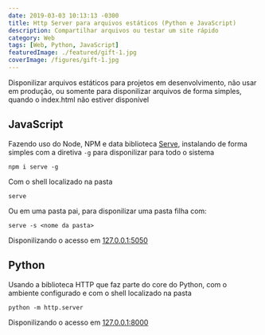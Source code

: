 ```yaml
---
date: 2019-03-03 10:13:13 -0300
title: Http Server para arquivos estáticos (Python e JavaScript)
description: Compartilhar arquivos ou testar um site rápido
category: Web
tags: [Web, Python, JavaScript]
featuredImage: ./featured/gift-1.jpg
coverImage: /figures/gift-1.jpg
---
```


Disponilizar arquivos estáticos para projetos em desenvolvimento, não usar em produção, ou somente para disponilizar arquivos de forma simples, quando o index.html não estiver disponível

## JavaScript

Fazendo uso do Node, NPM e data biblioteca [Serve](https://www.npmjs.com/package/serve), instalando de forma simples com a diretiva `-g` para disponilizar para todo o sistema

```shell
npm i serve -g
```

Com o shell localizado na pasta

```shell
serve
```

Ou em uma pasta pai, para disponilizar uma pasta filha com:

```shell
serve -s <nome da pasta>
```

Disponilizando o acesso em [127.0.0.1:5050](127.0.0.1:5050)

## Python

Usando a biblioteca HTTP que faz parte do core do Python, com o ambiente configurado e com o shell localizado na pasta

```shell
python -m http.server
```

Disponilizando o acesso em [127.0.0.1:8000](127.0.0.1:8000)
